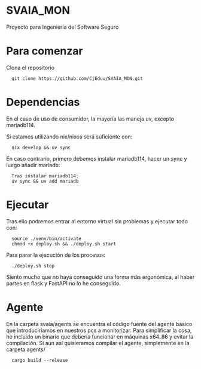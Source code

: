 # SVAIA_MON
Proyecto para Ingeniería del Software Seguro 



# Para comenzar
Clona el repositorio
```
  git clone https://github.com/CjEduu/SVAIA_MON.git
```


# Dependencias
En el caso de uso de consumidor, la mayoría las maneja uv, excepto mariadb114.

Si estamos utilizando nix/nixos será suficiente con:
```
  nix develop && uv sync
```

En caso contrario, primero debemos instalar mariadb114, hacer un sync y luego añadir mariadb:
```
  Tras instalar mariadb114:
  uv sync && uv add mariadb
```


# Ejecutar
Tras ello podremos entrar al entorno virtual sin problemas y ejecutar todo con:
```
  source ./venv/bin/activate
  chmod +x deploy.sh && ./deploy.sh start
```

Para parar la ejecución de los procesos:
```
  ./deploy.sh stop
```


Siento mucho que no haya conseguido una forma más ergonómica, al haber partes en flask y FastAPI no lo he conseguido.

# Agente
En la carpeta svaia/agents se encuentra el código fuente del agente básico que introduciríamos en nuestros pcs a
monitorizar.
Para simplificar la cosa, he incluido un binario que debería funcionar en máquinas x64_86 y evitar la compilación.
Si aun así quisieramos compilar el agente, simplemente en la carpeta agents/

```
  cargo build --release 
```

